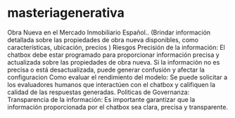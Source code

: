 # masteriagenerativa
Obra Nueva en el Mercado Inmobiliario Español..
 (Brindar información detallada sobre las propiedades de obra nueva disponibles, como características, ubicación, precios )
Riesgos 
  Precisión de la información: El chatbox debe estar programado para proporcionar información precisa y actualizada sobre las propiedades de obra nueva. Si la información no es precisa o está        desactualizada, puede generar confusión y afectar la configuracion
Como evaluar el rendimiento del modelo: Se puede solicitar a los evaluadores humanos que interactúen con el chatbox y califiquen la calidad de las respuestas generadas.
Politicas de Governanza: Transparencia de la información: Es importante garantizar que la información proporcionada por el chatbox sea clara, precisa y transparente. 
  
